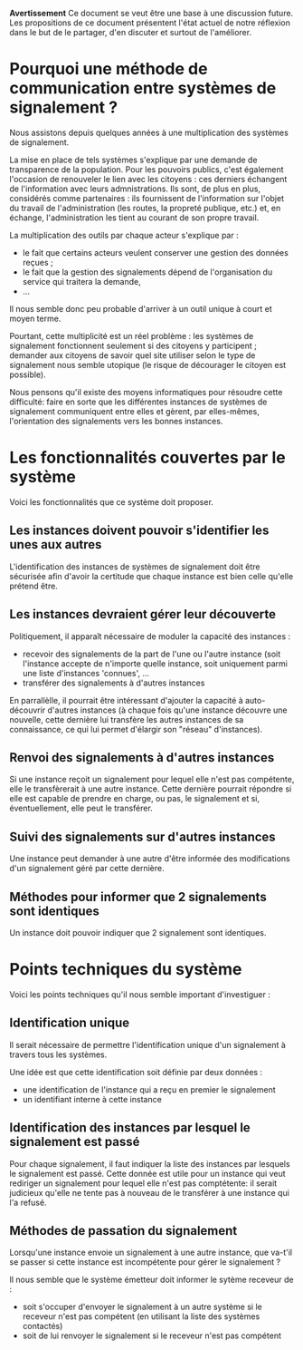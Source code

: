 **Avertissement** Ce document se veut être une base à une discussion future. Les propositions de ce document présentent l'état actuel de notre réflexion dans le but de le partager, d'en discuter et surtout de l'améliorer.

# Pourquoi une méthode de communication entre systèmes de signalement ?

Nous assistons depuis quelques années à une multiplication des systèmes de signalement.

La mise en place de tels systèmes s'explique par une demande de transparence de la population. Pour les pouvoirs publics, c'est également l'occasion de renouveler le lien avec les citoyens : ces derniers échangent de l'information avec leurs admnistrations. Ils sont, de plus en plus, considérés comme partenaires : ils fournissent de l'information sur l'objet du travail de l'administration (les routes, la propreté publique, etc.) et, en échange, l'administration les tient au courant de son propre travail.

La multiplication des outils par chaque acteur s'explique par :
- le fait que certains acteurs veulent conserver une gestion des données reçues ;
- le fait que la gestion des signalements dépend de l'organisation du service qui traitera la demande,
- ...

Il nous semble donc peu probable d'arriver à un outil unique à court et moyen terme.

Pourtant, cette multiplicité est un réel problème : les systèmes de signalement fonctionnent seulement si des citoyens y participent ; demander aux citoyens de savoir quel site utiliser selon le type de signalement nous semble utopique (le risque de décourager le citoyen est possible).

Nous pensons qu'il existe des moyens informatiques pour résoudre cette difficulté: faire en sorte que les différentes instances de systèmes de signalement communiquent entre elles et gèrent, par elles-mêmes, l'orientation des signalements vers les bonnes instances.

# Les fonctionnalités couvertes par le système

Voici les fonctionnalités que ce système doit proposer.

## Les instances doivent pouvoir s'identifier les unes aux autres

L'identification des instances de systèmes de signalement doit être sécurisée afin d'avoir la certitude que chaque instance est bien celle qu'elle prétend être.

## Les instances devraient gérer leur découverte

Politiquement, il apparaît nécessaire de moduler la capacité des instances :

- recevoir des signalements de la part de l'une ou l'autre instance (soit l'instance accepte de n'importe quelle instance, soit uniquement parmi une liste d'instances 'connues', ...
- transférer des signalements à d'autres instances

En parrallèlle, il pourrait être intéressant d'ajouter la capacité à auto-découvrir d'autres instances (à chaque fois qu'une instance découvre une nouvelle, cette dernière lui transfère les autres instances de sa connaissance, ce qui lui permet d'élargir son "réseau" d'instances).

## Renvoi des signalements à d'autres instances

Si une instance reçoit un signalement pour lequel elle n'est pas compétente, elle le transfèrerait à une autre instance. Cette dernière pourrait répondre si elle est capable de prendre en charge, ou pas, le signalement et si, éventuellement, elle peut le transférer.

## Suivi des signalements sur d'autres instances

Une instance peut demander à une autre d'être informée des modifications d'un signalement géré par cette dernière.

## Méthodes pour informer que 2 signalements sont identiques

Un instance doit pouvoir indiquer que 2 signalement sont identiques.

# Points techniques du système

Voici les points techniques qu'il nous semble important d'investiguer :

## Identification unique

Il serait nécessaire de permettre l'identification unique d'un signalement à travers tous les systèmes.

Une idée est que cette identification soit définie par deux données :
- une identification de l'instance qui a reçu en premier le signalement
- un identifiant interne à cette instance

## Identification des instances par lesquel le signalement est passé

Pour chaque signalement, il faut indiquer la liste des instances par lesquels le signalement est passé. Cette donnée est utile pour un instance qui veut rediriger un signalement pour lequel elle n'est pas comptétente: il serait judicieux qu'elle ne tente pas à nouveau de le transférer à une instance qui l'a refusé.

## Méthodes de passation du signalement

Lorsqu'une instance envoie un signalement à une autre instance, que va-t'il se passer si cette instance est incompétente pour gérer le signalement ?

Il nous semble que le système émetteur doit informer le sytème receveur de :
- soit s'occuper d'envoyer le signalement à un autre système si le receveur n'est pas compétent (en utilisant la liste des systèmes contactés)
- soit de lui renvoyer le signalement si le receveur n'est pas compétent
